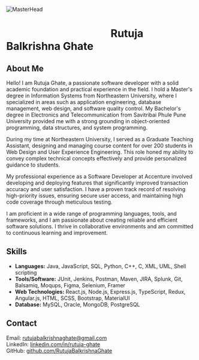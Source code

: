 
![MasterHead](https://user-images.githubusercontent.com/90236635/232446433-d5540fa2-fe28-4bb8-b929-cdb51fe61336.gif)
 # &nbsp;&nbsp;&nbsp;&nbsp;&nbsp;&nbsp;&nbsp;&nbsp;&nbsp;&nbsp;&nbsp;&nbsp;&nbsp;&nbsp;&nbsp;&nbsp;&nbsp;&nbsp;&nbsp;&nbsp;&nbsp;&nbsp;&nbsp;&nbsp;&nbsp;&nbsp;&nbsp;&nbsp;&nbsp;&nbsp;&nbsp;&nbsp;&nbsp;&nbsp;&nbsp;&nbsp;&nbsp;&nbsp;&nbsp;&nbsp;&nbsp;&nbsp;Rutuja Balkrishna Ghate


## About Me

Hello! I am Rutuja Ghate, a passionate software developer with a solid academic foundation and practical experience in the field. I hold a Master's degree in Information Systems from Northeastern University, where I specialized in areas such as application engineering, database management, web design, and software quality control. My Bachelor's degree in Electronics and Telecommunication from Savitribai Phule Pune University provided me with a strong grounding in object-oriented programming, data structures, and system programming.

During my time at Northeastern University, I served as a Graduate Teaching Assistant, designing and managing course content for over 200 students in Web Design and User Experience Engineering. This role honed my ability to convey complex technical concepts effectively and provide personalized guidance to students.

My professional experience as a Software Developer at Accenture involved developing and deploying features that significantly improved transaction accuracy and user satisfaction. I have a proven track record of resolving high-priority issues, ensuring secure user access, and maintaining high code coverage through meticulous testing.

I am proficient in a wide range of programming languages, tools, and frameworks, and I am passionate about creating reliable and efficient software solutions. I thrive in collaborative environments and am committed to continuous learning and improvement.

## Skills

- **Languages:** Java, JavaScript, SQL, Python, C++, C, XML, UML, Shell scripting
- **Tools/Software:** JUnit, Jenkins, Postman, Maven, JIRA, Splunk, Git, Balsamiq, Moqups, Figma, Selenium, Framer
- **Web Technologies:** React.js, Node.js, Express.js, TypeScript, Redux, Angular.js, HTML, SCSS, Bootstrap, MaterialUI
- **Database:** MySQL, Oracle, MongoDB, PostgreSQL

## Contact

Email: [rutujabalkrishnaghate@gmail.com](mailto:rutujabalkrishnaghate@gmail.com)  
LinkedIn: [linkedin.com/in/rutuja-ghate](https://linkedin.com/in/rutuja-ghate)  
GitHub: [github.com/RutujaBalkrishnaGhate](https://github.com/RutujaBalkrishnaGhate)
